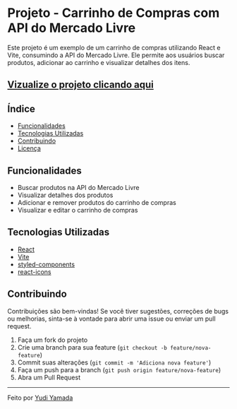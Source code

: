 # Projeto - Carrinho de Compras com API do Mercado Livre

Este projeto é um exemplo de um carrinho de compras utilizando React e Vite, consumindo a API do Mercado Livre. Ele permite aos usuários buscar produtos, adicionar ao carrinho e visualizar detalhes dos itens.

## [Vizualize o projeto clicando aqui](https://yudiyamada.github.io/projeto-carrinho-de-compras-com-api-mercado-livre/) ##

## Índice

- [Funcionalidades](#funcionalidades)
- [Tecnologias Utilizadas](#tecnologias-utilizadas)
- [Contribuindo](#contribuindo)
- [Licença](#licença)

## Funcionalidades

- Buscar produtos na API do Mercado Livre
- Visualizar detalhes dos produtos
- Adicionar e remover produtos do carrinho de compras
- Visualizar e editar o carrinho de compras

## Tecnologias Utilizadas

- [React](https://reactjs.org/)
- [Vite](https://vitejs.dev/)
- [styled-components](https://styled-components.com/)
- [react-icons](https://react-icons.github.io/react-icons/)

## Contribuindo

Contribuições são bem-vindas! Se você tiver sugestões, correções de bugs ou melhorias, sinta-se à vontade para abrir uma issue ou enviar um pull request.

1. Faça um fork do projeto
2. Crie uma branch para sua feature (`git checkout -b feature/nova-feature`)
3. Commit suas alterações (`git commit -m 'Adiciona nova feature'`)
4. Faça um push para a branch (`git push origin feature/nova-feature`)
5. Abra um Pull Request

---

Feito por [Yudi Yamada](https://github.com/YudiYamada)